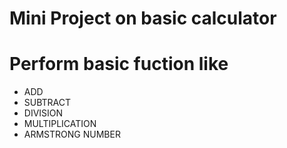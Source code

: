 # Mini Project on basic calculator
# Perform basic fuction like 
* ADD
* SUBTRACT
* DIVISION
* MULTIPLICATION
* ARMSTRONG NUMBER
